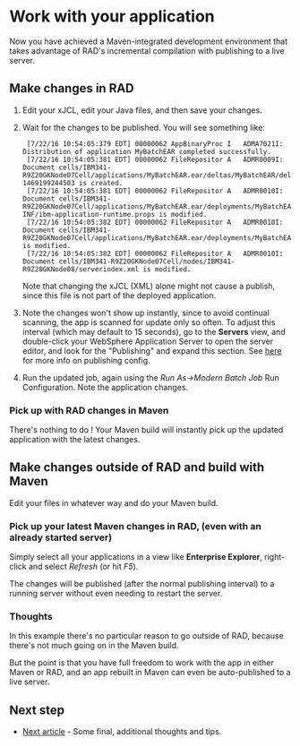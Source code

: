 
# Work with your application 

Now you have achieved a Maven-integrated development environment that takes advantage of RAD's incremental compilation with publishing to a live server.  

## Make changes in RAD

1. Edit your xJCL, edit your Java files, and then save your changes. 

2. Wait for the changes to be published.  You will see something like:

		[7/22/16 10:54:05:379 EDT] 00000062 AppBinaryProc I   ADMA7021I: Distribution of application MyBatchEAR completed successfully.
		[7/22/16 10:54:05:381 EDT] 00000062 FileRepositor A   ADMR0009I: Document cells/IBM341-R9Z20GKNode07Cell/applications/MyBatchEAR.ear/deltas/MyBatchEAR/delta-1469199244503 is created.
		[7/22/16 10:54:05:381 EDT] 00000062 FileRepositor A   ADMR0010I: Document cells/IBM341-R9Z20GKNode07Cell/applications/MyBatchEAR.ear/deployments/MyBatchEAR/META-INF/ibm-application-runtime.props is modified.
		[7/22/16 10:54:05:382 EDT] 00000062 FileRepositor A   ADMR0010I: Document cells/IBM341-R9Z20GKNode07Cell/applications/MyBatchEAR.ear/deployments/MyBatchEAR/deployment.xml is modified.
		[7/22/16 10:54:05:382 EDT] 00000062 FileRepositor A   ADMR0010I: Document cells/IBM341-R9Z20GKNode07Cell/nodes/IBM341-R9Z20GKNode08/serverindex.xml is modified.
	
	Note that changing the xJCL (XML) alone might not cause a publish, since this file is not part of the deployed application.

3. Note the changes won't show up instantly, since to avoid continual scanning, the app is scanned for update only so often.  To adjust this interval (which may default to 15 seconds), go to the **Servers** view, and double-click your WebSphere Application Server to open the server editor, and look for the "Publishing" and expand this section.  See [here](http://www.ibm.com/support/knowledgecenter/SSRTLW_9.0.1/com.ibm.servertools.doc/topics/tpublishv6.html) for more info on publishing config.
4.  Run the updated job, again using the *Run As->Modern Batch Job* Run Configuration.   Note the application changes.

### Pick up with RAD changes in Maven

There's nothing to do !   Your Maven build will instantly pick up the updated application with the latest changes.

## Make changes outside of RAD and build with Maven

Edit your files in whatever way and do your Maven build.    

### Pick up your latest Maven changes in RAD, (even with an already started server)

Simply select all your applications in a view like **Enterprise Explorer**, right-click and select *Refresh* (or hit *F5*).

The changes will be published (after the normal publishing interval) to a running server without even needing to restart the server.

### Thoughts

In this example there's no particular reason to go outside of RAD, because there's not much going on in the Maven build.   

But the point is that you have full freedom to work with the app in either Maven or RAD, and an app rebuilt in Maven can even be auto-published to a live server. 

## Next step

* [Next article](other-notes.md) - Some final, additional thoughts and tips.

